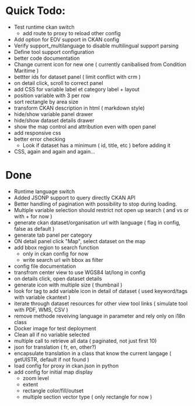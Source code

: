 # Quick Todo:


* Test runtime ckan switch
    * add route to proxy to reload other config
* Add option for EOV support in CKAN config
* Verify support_multilanguage to disable multilingual support parsing
* Define tool support configuration
* better code documentation
* Change current icon for new one ( currently canibalised from Condition Maritime )
* bettter ids for dataset panel ( limit conflict with crm )
* on detail click, scroll to correct panel
* add CSS for variable label et category label + layout
* position variable with 3 per row
* sort rectangle by area size
* transform CKAN description in html ( markdown style)
* hide/show variable panel drawer
* hide/show dataset details drawer
* show the map control and attribution even with open panel
* add responsive css
* better error checking
    * Look if dataset has a minimum ( id, title, etc ) before adding it
* CSS, again and again and again...

# Done

* Runtime language switch
* Added JSONP support to query directly CKAN API
* Better handling of pagination with possibility to stop during loading.
* Multiple variable selection should restrict not open up search ( and vs or with + for now )
* generate ckan dataset/organisation url with language ( flag in config, false as default )
* generate tab panel per category
* ON detail panel click "Map", select dataset on the map
* add bbox region to search function
    * only in ckan config for now
    * write search url wih bbox as filter
* config file documentation
* transfrom center view to use WGS84 lat/long in config
* on details click, open dataset details 
* generate icon with multiple size ( thumbnail )
* look for tag to add variable icon in detail of dataset  ( used keyword/tags with variable ckantext )
* iterate through dataset resources for other view tool links ( simulate tool with PDF, WMS, CSV )
* remove methode reveiving language in parameter and rely only on i18n class
* Docker image for test deployment
* Clean all if no variable selected 
* multiple call to retrieve all data ( paginated, not just first 10)
* json for translation ( fr, en, other?)
* encapsulate translation in a class that know the current langage ( getUISTR, default if not found )
* load config for proxy in ckan.json in python
* add config for initial map display
    * zoom level
    * extent
    * rectangle color/fill/outset 
    * multiple section vector type ( only rectangle for now ) 
